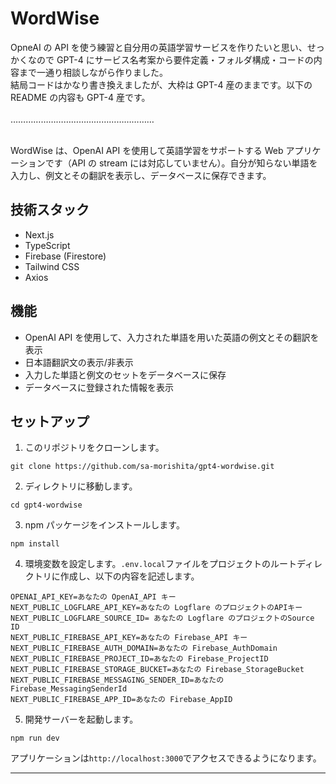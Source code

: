 # WordWise

OpneAI の API を使う練習と自分用の英語学習サービスを作りたいと思い、せっかくなので GPT-4 にサービス名考案から要件定義・フォルダ構成・コードの内容まで一通り相談しながら作りました。<br>結局コードはかなり書き換えましたが、大枠は GPT-4 産のままです。以下の README の内容も GPT-4 産です。<br>
<br>
…………………………………………………<br>
<br>

WordWise は、OpenAI API を使用して英語学習をサポートする Web アプリケーションです（API の stream には対応していません）。自分が知らない単語を入力し、例文とその翻訳を表示し、データベースに保存できます。

## 技術スタック

- Next.js
- TypeScript
- Firebase (Firestore)
- Tailwind CSS
- Axios

## 機能

- OpenAI API を使用して、入力された単語を用いた英語の例文とその翻訳を表示
- 日本語翻訳文の表示/非表示
- 入力した単語と例文のセットをデータベースに保存
- データベースに登録された情報を表示

## セットアップ

1. このリポジトリをクローンします。

```
git clone https://github.com/sa-morishita/gpt4-wordwise.git
```

2. ディレクトリに移動します。

```
cd gpt4-wordwise
```

3. npm パッケージをインストールします。

```
npm install
```

4. 環境変数を設定します。`.env.local`ファイルをプロジェクトのルートディレクトリに作成し、以下の内容を記述します。

```
OPENAI_API_KEY=あなたの OpenAI_API キー
NEXT_PUBLIC_LOGFLARE_API_KEY=あなたの Logflare のプロジェクトのAPIキー
NEXT_PUBLIC_LOGFLARE_SOURCE_ID= あなたの Logflare のプロジェクトのSource ID
NEXT_PUBLIC_FIREBASE_API_KEY=あなたの Firebase_API キー
NEXT_PUBLIC_FIREBASE_AUTH_DOMAIN=あなたの Firebase_AuthDomain
NEXT_PUBLIC_FIREBASE_PROJECT_ID=あなたの Firebase_ProjectID
NEXT_PUBLIC_FIREBASE_STORAGE_BUCKET=あなたの Firebase_StorageBucket
NEXT_PUBLIC_FIREBASE_MESSAGING_SENDER_ID=あなたの Firebase_MessagingSenderId
NEXT_PUBLIC_FIREBASE_APP_ID=あなたの Firebase_AppID
```

5. 開発サーバーを起動します。

```
npm run dev
```

アプリケーションは`http://localhost:3000`でアクセスできるようになります。

---
